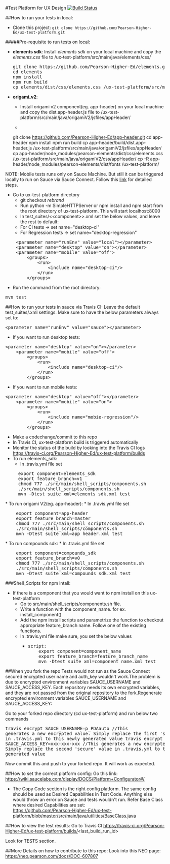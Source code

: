 #Test Platform for UX Design [![Build Status](https://travis-ci.org/Pearson-Higher-Ed/ux-test-platform.svg?branch=master)](https://travis-ci.org/Pearson-Higher-Ed/ux-test-platform)

##How to run your tests in local:
* Clone this project:
    `git clone https://github.com/Pearson-Higher-Ed/ux-test-platform.git`

#####Pre-requisite to run tests on local:
  * __elements sdk__:
Install _elements sdk_ on your local machine and copy the _elements.css_ file to /ux-test-platform/src/main/java/elements/css/
    <pre>
    git clone https://github.com/Pearson-Higher-Ed/elements.git
    cd elements
    npm install
    npm run build
    cp elements/dist/css/elements.css /ux-test-platform/src/main/java/elements/css/
    </pre>

* __origami_v2__:
    *  Install origami v2 component(eg. app-header) on your local machine and copy the dist.app-header.js file to /ux-test-platform/src/main/java/origamiV2/jsfiles/appHeader/
    *  <pre>
    git clone https://github.com/Pearson-Higher-Ed/app-header.git
    cd app-header
    npm install
    npm run build
    cp app-header/build/dist.app-header.js /ux-test-platform/src/main/java/origamiV2/jsfiles/appHeader/
    cp app-header/node_modules/pearson-elements/dist/css/elements.css /ux-test-platform/src/main/java/origamiV2/css/appHeader/
    cp -R app-header/node_modules/pearson-elements/dist/fonts /ux-test-platform/    
    </pre>

NOTE: Mobile tests runs only on Sauce Machine. But still it can be triggered locally to run on Sauce via Sauce Connect. Follow this <a href="https://neo.pearson.com/docs/DOC-617300">link</a> for detailed steps.

* Go to ux-test-platform directory
    * git checkout _rebrand_
    * Run python -m SimpleHTTPServer or npm install and npm start from the root directory of ux-test-platform. This will start localhost:8000
    * In test_suites/&lt;&lt;component&gt;&gt;.xml set the below values, and leave the rest to default:
    * For CI tests -> set name="desktop-ci"
    * For Regression tests -> set name="desktop-regression"
<pre>
    &lt;parameter name="runEnv" value="local"&gt;&lt;/parameter&gt;
    &lt;parameter name="desktop" value="on">&lt;/parameter&gt;
    &lt;parameter name="mobile" value="off"&gt;
        &lt;groups&gt;
            &lt;run&gt;
                &lt;include name="desktop-ci"/&gt;
            &lt;/run&gt;
        &lt;/groups&gt;
</pre>

* Run the command from the root directory:
<pre>
mvn test
</pre>

##How to run your tests in sauce via Travis CI:
Leave the default test_suites/<component>.xml settings. Make sure to have the below parameters always set to:
<pre>
&lt;parameter name="runEnv" value="sauce"&gt;&lt;/parameter&gt;
</pre>
* If you want to run desktop tests:
<pre>
&lt;parameter name="desktop" value="on">&lt;/parameter&gt;
    &lt;parameter name="mobile" value="off"&gt;
        &lt;groups&gt;
            &lt;run&gt;
                &lt;include name="desktop-ci"/&gt;
            &lt;/run&gt;
        &lt;/groups&gt;
</pre>
* If you want to run mobile tests:
<pre>
&lt;parameter name="desktop" value="off">&lt;/parameter&gt;
    &lt;parameter name="mobile" value="on"&gt;
        &lt;groups&gt;
            &lt;run&gt;
                &lt;include name="mobie-regression"/&gt;
            &lt;/run&gt;
        &lt;/groups&gt;
</pre>
* Make a codechange/commit to this repo
* In Travis CI, ux-test-platform build is triggered automatically
* Monitor the status of the build by looking into the Travis CI logs https://travis-ci.org/Pearson-Higher-Ed/ux-test-platform/builds
* To run elements_sdk:
    * In .travis.yml file set
    <pre>
    export component=elements_sdk
    export feature_branch=v1
    chmod 777 ./src/main/shell_scripts/components.sh
    ./src/main/shell_scripts/components.sh
    mvn -Dtest_suite_xml=elements_sdk.xml test
</pre>
* To run origami V2(eg. app-header):
    * In .travis.yml file set
    <pre>
    export component=app-header
    export feature_branch=master
    chmod 777 ./src/main/shell_scripts/components.sh
    ./src/main/shell_scripts/components.sh
    mvn -Dtest_suite_xml=app_header.xml test
</pre>
* To run compounds sdk:
    * In .travis.yml file set
    <pre>
    export component=compounds_sdk
    export feature_branch=v0
    chmod 777 ./src/main/shell_scripts/components.sh
    ./src/main/shell_scripts/components.sh
    mvn -Dtest_suite_xml=compounds_sdk.xml test
</pre>

###Shell_Scripts for npm intall:
* If there is a component that you would want to npm install on this ux-test-platform
    * Go to src/main/shell_scripts/components.sh file.
    * Write a function with the component_name. for ex. install_component()
    * Add the npm install scripts and parametrize the function to checkout appropriate feature_branch name. Follow one of the existing     functions.
    * In .travis.yml file make sure, you set the below values
      * <pre>script:
            export component=component_name
            export feature_branch=feature_branch_name
            mvn -Dtest_suite_xml=component_name.xml test
      </pre>

##When you fork the repo
Tests would not run as the Sauce Connect secured encrypted user name and auth_key wouldn't work.The problem is due to encrypted environment variables SAUCE_USERNAME and SAUCE_ACCESS_KEY. Each repository needs its own encrypted variables, and they are not passed from the original repository to the fork.Regenerate encrypted environment variables SAUCE_USERNAME and SAUCE_ACCESS_KEY:

Go to your forked repo directory (cd ux-test-platform) and run below two commands
    <pre>travis encrypt SAUCE_USERNAME=p_PDAauto   //This generates a new encrypted value. Simply replace the first 'secure' value in .travis.yml to this newly generated value
travis encrypt SAUCE_ACCESS_KEY=xxx-xxx-xxx //This generates a new encrypted value. Simply replace the second 'secure' value in .travis.yml to this newly generated value</pre>

Now commit this and push to your forked repo. It will work as expected.

##How to set the correct platform config:
Go this link: https://wiki.saucelabs.com/display/DOCS/Platform+Configurator#/
* The Copy Code section is the right config platform. The same config should be used as Desired Capabilities in Test Code. Anything else would throw an error on Sauce and tests wouldn't run.
        Refer Base Class where desired Capabilities are set:                    
        https://github.com/Pearson-Higher-Ed/ux-test-platform/blob/master/src/main/java/utilities/BaseClass.java

##How to view the test results:
Go to Travis CI https://travis-ci.org/Pearson-Higher-Ed/ux-test-platform/builds/<last_build_run_id&gt;

Look for TESTS section.

##More Details on how to contribute to this repo:
Look into this NEO page: https://neo.pearson.com/docs/DOC-607807
